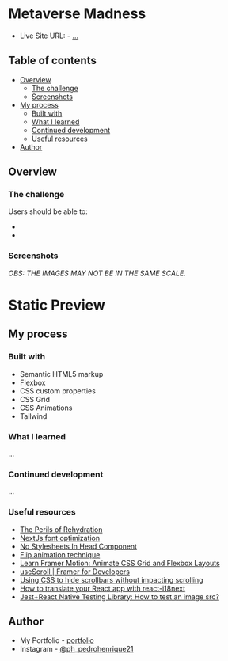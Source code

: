 # Metaverse Madness

- Live Site URL: - <a href="#" target="_blank" alt="">...</a>
## Table of contents

- [Overview](#overview)
  - [The challenge](#the-challenge)
  - [Screenshots](#screenshots)
- [My process](#my-process)
  - [Built with](#built-with)
  - [What I learned](#what-i-learned)
  - [Continued development](#continued-development)
  - [Useful resources](#useful-resources)
- [Author](#author)

## Overview

### The challenge

Users should be able to:

- 
- 

### Screenshots

  *OBS: THE IMAGES MAY NOT BE IN THE SAME SCALE.*

# Static Preview





## My process

### Built with

- Semantic HTML5 markup
- Flexbox
- CSS custom properties
- CSS Grid
- CSS Animations
- Tailwind

### What I learned

...

### Continued development

...

### Useful resources

- <a href="https://www.joshwcomeau.com/react/the-perils-of-rehydration/" alt="" target="_blank">The Perils of Rehydration </a>
- <a href="https://blog.logrocket.com/next-js-font-optimization/" alt="" target="_blank">NextJs font optimization </a>
- <a href="https://nextjs.org/docs/messages/no-stylesheets-in-head-component" alt="" target="_blank"> No Stylesheets In Head Component </a>
- <a href="https://jackyef.com/posts/transitioning-between-2-different-elements-with-flip#invert" alt="" target="_blank"> Flip animation technique </a>
- <a href="https://www.reddit.com/r/learnreactjs/comments/v6tefq/learn_framer_motion_animate_css_grid_and_flexbox/" alt="" target="_blank"> Learn Framer Motion: Animate CSS Grid and Flexbox Layouts </a>
- <a href="https://www.framer.com/motion/use-scroll/" alt="link to a animation library thar explains how to use scroll animations" target="_blank"> useScroll | Framer for Developers </a>
- <a href="https://blog.logrocket.com/hide-scrollbar-without-impacting-scrolling-css/#hiding-scrollbar-chrome-safari-opera-webkit-based-browsers" alt="link to a blog explaining how to hide the browsers default scroll bars" target="_blank">Using CSS to hide scrollbars without impacting scrolling</a>
- <a href="https://www.codeandweb.com/babeledit/tutorials/how-to-translate-your-react-app-with-react-i18next" alt="How to translate your React app with react-i18next" target="_blank">How to translate your React app with react-i18next</a>
- <a href="https:https://stackoverflow.com/questions/60509527/jestreact-native-testing-library-how-to-test-an-image-src" alt="How to test an image src" target="_blank">Jest+React Native Testing Library: How to test an image src?</a>


## Author

- My Portfolio - [portfolio](https://pedro-meuportfolio.netlify.app)
- Instagram - [@ph_pedrohenrique21](https://www.instagram.com/ph_pedrohenrique21/)
